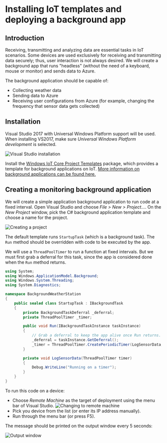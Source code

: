 ---
---
# Installing IoT templates and deploying a background app

## Introduction

Receiving, transmitting and analyzing data are essential tasks in IoT scenarios. Some devices are used exclusively for receiving and transmitting data securely; thus, user interaction is not always desired. We will create a background app that runs "headless" (without the need of a keyboard, mouse or monitor) and sends data to Azure.

The background application should be capable of:
* Collecting weather data
* Sending data to Azure
* Receiving user configurations from Azure (for example, changing the frequency that sensor data gets collected)

## Installation

Visual Studio 2017 with Universal Windows Platform support will be used. When installing VS2017, make sure *Universal Windows Platform development* is selected.

![Visual Studio installation](VisualStudio.png)

Install the [Windows IoT Core Project Templates](https://marketplace.visualstudio.com/items?itemName=MicrosoftIoT.WindowsIoTCoreProjectTemplates) package, which provides a template for background applications on IoT. [More information on background applications can be found here.](https://developer.microsoft.com/en-us/windows/iot/docs/backgroundapplications)

## Creating a monitoring background application

We will create a simple application background application to run code at a fixed interval. Open Visual Studio and choose *File > New > Project...*. On the *New Project* window, pick the C# background application template and choose a name for the project.

![Creating a project](CreatingAProject.png)

The default template runs `StartupTask` (which is a background task). The `Run` method should be overridden with code to be executed by the app.

We will use a `ThreadPoolTimer` to run a function at fixed intervals. But we must first grab a deferral for this task, since the app is considered done when the `Run` method returns.

```cs
using System;
using Windows.ApplicationModel.Background;
using Windows.System.Threading;
using System.Diagnostics;

namespace BackgroundWeatherStation
{
    public sealed class StartupTask : IBackgroundTask
    {
        private BackgroundTaskDeferral _deferral;
        private ThreadPoolTimer _timer;

        public void Run(IBackgroundTaskInstance taskInstance)
        {
            // Grab a deferral to keep the app alive once Run returns.
            _deferral = taskInstance.GetDeferral();
            _timer = ThreadPoolTimer.CreatePeriodicTimer(LogSensorData, TimeSpan.FromSeconds(5));
        }

        private void LogSensorData(ThreadPoolTimer timer)
        {
            Debug.WriteLine("Running on a timer");
        }
    }
}
```

To run this code on a device:
* Choose *Remote Machine* as the target of deployment using the menu bar of Visual Studio.
![Changing to remote machine](ChangingToRemoteMachine.png)
* Pick you device from the list (or enter its IP address manually).
* Run through the menu bar (or press F5).

The message should be printed on the output window every 5 seconds:

![Output window](OutputWindow.png)
